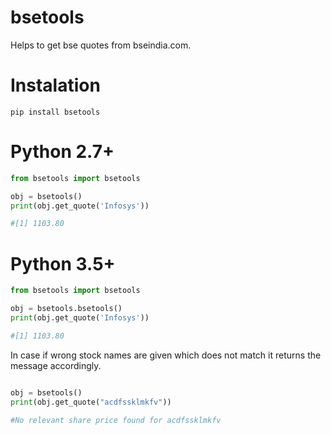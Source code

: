 # bsetools

Helps to get bse quotes from bseindia.com. 


# Instalation

```
pip install bsetools
```

# Python 2.7+

```python
from bsetools import bsetools

obj = bsetools()
print(obj.get_quote('Infosys'))

#[1] 1103.80

```

# Python 3.5+ 

```python
from bsetools import bsetools

obj = bsetools.bsetools()
print(obj.get_quote('Infosys'))

#[1] 1103.80

```

In case if wrong stock names are given which does not match it returns the message accordingly.

```python 

obj = bsetools()
print(obj.get_quote("acdfssklmkfv"))

#No relevant share price found for acdfssklmkfv

```



